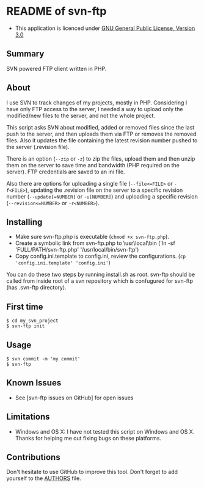 README of svn-ftp
=================

* This application is licenced under [GNU General Public License, Version 3.0]

Summary
-------

SVN powered FTP client written in PHP.


About
-----

I use SVN to track changes of my projects, mostly in PHP. Considering I have 
only FTP access to the server, I needed a way to upload only the modified/new files 
to the server, and not the whole project.

This script asks SVN about modified, added or removed files since the last push to the server,
and then uploads them via FTP or removes the removed files. Also it updates the file 
containing the latest revision number pushed to the server (.revision file).

There is an option (`--zip` or `-z`) to zip the files, upload them and then unzip them on the
server to save time and bandwidth (PHP required on the server). FTP credentials are saved to
an ini file.

Also there are options for uploading a single file (`--file<=FILE>` or `-f<FILE>`), updating 
the .revision file on the server to a specific revision number (`--update[=NUMBER]` or `-u[NUMBER]`) and uploading
a specific revision (`--revision<=NUMBER>` or `-r<NUMBER>`).

Installing
----------

- Make sure svn-ftp.php is executable (`chmod +x svn-ftp.php`).
- Create a symbolic link from svn-ftp.php to \usr\local\bin (`ln -sf 'FULL/PATH/svn-ftp.php' '/usr/local/bin/svn-ftp')
- Copy config.ini.template to config.ini, review the configurations. (`cp 'config.ini.template' 'config.ini'`)

You can do these two steps by running install.sh as root. svn-ftp should be called from inside root
of a svn repository which is confugured for svn-ftp (has .svn-ftp directory).


First time
-----------

    $ cd my_svn_project
    $ svn-ftp init

Usage
------
	$ svn commit -m 'my commit'
    $ svn-ftp

Known Issues
------------

* See [svn-ftp issues on GitHub] for open issues

Limitations
-----------

* Windows and OS X: I have not tested this script on Windows and OS X. Thanks for helping me out fixing bugs on these platforms.

Contributions
-------------

Don't hesitate to use GitHub to improve this tool. Don't forget to add yourself to the [AUTHORS](AUTHORS) file.

[GNU General Public License, Version 3.0]: http://www.gnu.org/licenses/gpl-3.0-standalone.html